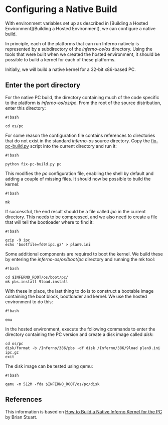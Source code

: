 # Configuring a Native Build

With environment variables set up as described in [Building a Hosted Environment](Building a Hosted Environment),
we can configure a native build.

In principle, each of the platforms that can run Inferno natively is
represented by a subdirectory of the *inferno-os/os* directory. Using the tools
that were built when we created the hosted environment, it should be possible
to build a kernel for each of these platforms.

Initially, we will build a native kernel for a 32-bit x86-based PC.

## Enter the port directory

For the native PC build, the directory containing much of the code specific to
the platform is *inferno-os/os/pc*. From the root of the source distribution,
enter this directory:
```
#!bash

cd os/pc
```

For some reason the configuration file contains references to directories that
do not exist in the standard *inferno-os* source directory. Copy the
[fix-pc-build.py](fix-pc-build.py) script into the current directory and run
it:
```
#!bash

python fix-pc-build.py pc
```

This modifies the *pc* configuration file, enabling the shell by default and
adding a couple of missing files. It should now be possible to build the kernel:
```
#!bash

mk
```

If successful, the end result should be a file called *ipc* in the current
directory. This needs to be compressed, and we also need to create a file that
will tell the bootloader where to find it:

```
#!bash

gzip -9 ipc
echo 'bootfile=fd0!ipc.gz' > plan9.ini
```

Some additional components are required to boot the kernel. We build these by
entering the *inferno-os/os/boot/pc* directory and running the mk tool:

```
#!bash

cd $INFERNO_ROOT/os/boot/pc/
mk pbs.install 9load.install
```

With these in place, the last thing to do is to construct a bootable image
containing the boot block, bootloader and kernel. We use the hosted environment
to do this:
```
#!bash

emu
```

In the hosted environment, execute the following commands to enter the
directory containing the PC version and create a disk image called *disk*:
```
cd os/pc
disk/format -b /Inferno/386/pbs -df disk /Inferno/386/9load plan9.ini ipc.gz
exit
```

The disk image can be tested using qemu:
```
#!bash

qemu -m 512M -fda $INFERNO_ROOT/os/pc/disk
```

## References

This information is based on [How to Build a Native Inferno Kernel for the PC](http://umdrive.memphis.edu/blstuart/htdocs/inf_native.html) by Brian Stuart.
